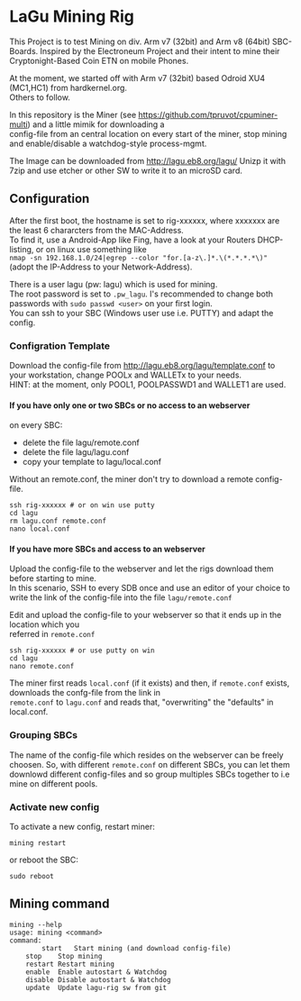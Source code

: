 # LaGu Mining Rig

This Project is to test Mining on div. Arm v7 (32bit) and Arm v8 (64bit) SBC-Boards.
Inspired by the Electroneum Project and their intent to mine their Cryptonight-Based Coin ETN on mobile Phones.

At the moment, we started off with Arm v7 (32bit) based Odroid XU4 (MC1,HC1) from hardkernel.org.  
Others to follow.

In this repository is the Miner (see https://github.com/tpruvot/cpuminer-multi) and a little mimik for downloading a  
config-file from an central location on every start of the miner, stop mining and enable/disable a watchdog-style process-mgmt.  

The Image can be downloaded from http://lagu.eb8.org/lagu/
Unizp it with 7zip and use etcher or other SW to write it to an microSD card.


## Configuration
After the first boot, the hostname is set to rig-xxxxxx, where xxxxxxx are the least 6 chararcters from the MAC-Address.  
To find it, use a Android-App like Fing, have a look at your Routers DHCP-listing, or on linux use something like  
```nmap -sn 192.168.1.0/24|egrep --color "for.[a-z\.]*.\(*.*.*.*\)"``` (adopt the IP-Address to your Network-Address).  

There is a user lagu (pw: lagu) which is used for mining.  
The root password is set to ```.pw_lagu```. I's recommended to change both passwords with ```sudo passwd <user>``` on your first login.  
You can ssh to your SBC (Windows user use i.e. PUTTY) and adapt the config.

### Configration Template
Download the config-file from http://lagu.eb8.org/lagu/template.conf to your workstation, change POOLx and WALLETx to your needs.  
HINT: at the moment, only POOL1, POOLPASSWD1 and WALLET1 are used.


#### If you have only one or two SBCs or no access to an webserver  
on every SBC:  
* delete the file lagu/remote.conf  
* delete the file lagu/lagu.conf  
* copy your template to lagu/local.conf  

Without an remote.conf, the miner don't try to download a remote config-file.


```
ssh rig-xxxxxx # or on win use putty
cd lagu
rm lagu.conf remote.conf
nano local.conf
```

#### If you have more SBCs and access to an webserver
Upload the config-file to the webserver and let the rigs download them before starting to mine.  
In this scenario, SSH to every SDB once and use an editor of your choice to write the link of the config-file 
into the file ```lagu/remote.conf```  

Edit and upload the config-file to your webserver so that it ends up in the location which you  
referred in ```remote.conf```  

```
ssh rig-xxxxxx # or use putty on win
cd lagu
nano remote.conf
```

The miner first reads ```local.conf``` (if it exists) and then, if ```remote.conf``` exists, downloads the confg-file from the link in  
```remote.conf``` to ```lagu.conf``` and reads that, "overwriting" the "defaults" in local.conf.


### Grouping SBCs
The name of the config-file which resides on the webserver can be freely choosen. So, with different ```remote.conf``` on different SBCs, 
you can let them downlowd different config-files and so group multiples SBCs together to i.e mine on different pools.


### Activate new config
To activate a new config, restart miner:  
```
mining restart
```

or reboot the SBC:

```
sudo reboot
```


## Mining command

```
mining --help
usage: mining <command>
command:
        start   Start mining (and download config-file)
	stop    Stop mining
	restart Restart mining
	enable  Enable autostart & Watchdog
	disable Disable autostart & Watchdog
	update  Update lagu-rig sw from git
```

